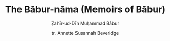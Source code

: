 ---
title: "The Bābur-nāma (Memoirs of Bābur)"
author: ["Ẓahīr-ud-Dīn Muḥammad Bābur", "tr. Annette Susannah Beveridge"]
year: 1922
language: ["English", "Chagatai Turkic"]
genre: ["Autobiography", "Historical Literature", "Military History"]
description: "Annette Beveridge's 1922 English translation of Babur's Chagatai Turkic memoirs (1494-1529), chronicling the founder of the Mughal Empire from his conquest of Ferghana at age twelve through his victories at Panipat (1526) and establishment of Mughal rule in India."
collections: ['modern-literature']
sources:
  - name: "Internet Archive"
    url: "https://archive.org/details/baburnamainengli01babuuoft"
    type: "other"
  - name: "Project Gutenberg"
    url: "https://www.gutenberg.org/files/44608/44608-h/44608-h.htm"
    type: "other"
references:
  - name: "Wikipedia: Baburnama"
    url: "https://en.wikipedia.org/wiki/Baburnama"
    type: "wikipedia"
  - name: "Wikipedia: Babur"
    url: "https://en.wikipedia.org/wiki/Babur"
    type: "wikipedia"
  - name: "Open Library: The Bābur-nāma (Memoirs of"
    url: "https://openlibrary.org/search?q=The+Bābur-nāma+Memoirs+of+Bābur+year+Ẓahīr-ud-Dīn+Muḥammad+Bābur"
    type: "other"
featured: true
publishDate: 2025-10-30
tags: ['historical-texts']
---